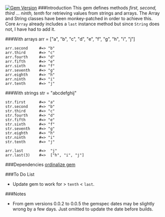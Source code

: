 [![Gem Version](https://badge.fury.io/rb/getth.svg)](https://badge.fury.io/rb/getth)
###Introduction
This gem defines methods _first, second, third ... ninth, tenth_ for retrieving values from strings and arrays. The Array and String classes have been monkey-patched in order to achieve this. Core `Array` already includes a `last` instance method but since `String` does not, I have had to add it.

###With arrays
    arr = ["a", "b", "c", "d", "e", "f", "g", "h", "i", "j"]
    
    arr.second     #=> "b"
    arr.third      #=> "c"
    arr.fourth     #=> "d"
    arr.fifth      #=> "e"
    arr.sixth      #=> "f"
    arr.seventh    #=> "g"
    arr.eighth     #=> "h"
    arr.ninth      #=> "i"
    arr.tenth      #=> "j"

###With strings
    str = "abcdefghij"
    
    str.first      #=> "a"
    str.second     #=> "b"
    str.third      #=> "c"
    str.fourth     #=> "d"
    str.fifth      #=> "e"
    str.sixth      #=> "f"
    str.seventh    #=> "g"
    str.eighth     #=> "h"
    str.ninth      #=> "i"
    str.tenth      #=> "j"
    
    arr.last       #=>  "j"
    arr.last(3)    #=>  ["h", "i", "j"]

###Dependencies
[ordinalize gem](https://rubygems.org/gems/ordinalize)

###To Do List

* Update gem to work for > `tenth` < `last`.

###Notes

* From gem versions 0.0.2 to 0.0.5 the gemspec dates may be slightly wrong by a few days. Just omitted to update the date before builds.